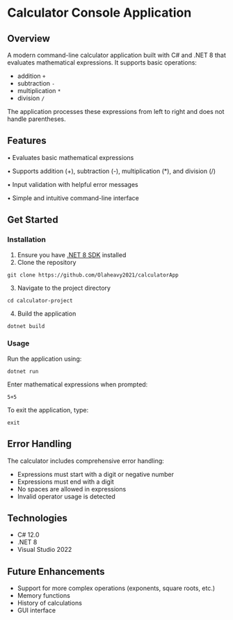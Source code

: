 # Calculator Console Application

## Overview

A modern command-line calculator application built with C# and .NET 8 that evaluates mathematical expressions. It supports basic operations: 
- addition `+`
- subtraction `-`
- multiplication `*`
- division `/`

The application processes these expressions from left to right and does not handle parentheses.

## Features

•	Evaluates basic mathematical expressions

•	Supports addition (+), subtraction (-), multiplication (*), and division (/)

•	Input validation with helpful error messages

•	Simple and intuitive command-line interface

## Get Started

### Installation

1. Ensure you have [.NET 8 SDK](https://dotnet.microsoft.com/download/dotnet/8.0) installed
2. Clone the repository
```
git clone https://github.com/Olaheavy2021/calculatorApp
```
3. Navigate to the project directory
```
cd calculator-project
```
4. Build the application
```
dotnet build
```
### Usage

Run the application using:

```
dotnet run
```

Enter mathematical expressions when prompted:
```
5+5
```

To exit the application, type:
```
exit
```

## Error Handling

The calculator includes comprehensive error handling:
- Expressions must start with a digit or negative number
- Expressions must end with a digit
- No spaces are allowed in expressions
- Invalid operator usage is detected

## Technologies

- C# 12.0
- .NET 8
- Visual Studio 2022

## Future Enhancements

- Support for more complex operations (exponents, square roots, etc.)
- Memory functions
- History of calculations
- GUI interface
